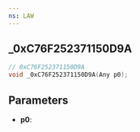 ```yaml
---
ns: LAW
---
```

## _0xC76F252371150D9A

```c
// 0xC76F252371150D9A
void _0xC76F252371150D9A(Any p0);
```

## Parameters
* **p0**:
